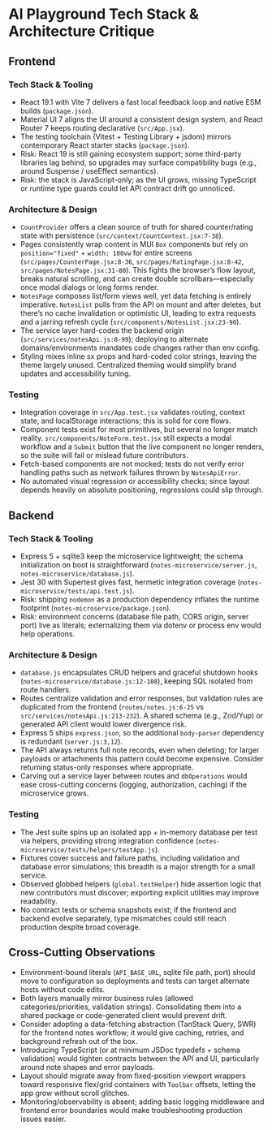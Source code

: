 # AI Playground Tech Stack & Architecture Critique

## Frontend

### Tech Stack & Tooling
- React 19.1 with Vite 7 delivers a fast local feedback loop and native ESM builds (`package.json`).
- Material UI 7 aligns the UI around a consistent design system, and React Router 7 keeps routing declarative (`src/App.jsx`).
- The testing toolchain (Vitest + Testing Library + jsdom) mirrors contemporary React starter stacks (`package.json`).
- Risk: React 19 is still gaining ecosystem support; some third-party libraries lag behind, so upgrades may surface compatibility bugs (e.g., around Suspense / useEffect semantics).
- Risk: the stack is JavaScript-only; as the UI grows, missing TypeScript or runtime type guards could let API contract drift go unnoticed.

### Architecture & Design
- `CountProvider` offers a clean source of truth for shared counter/rating state with persistence (`src/context/CountContext.jsx:7-38`).
- Pages consistently wrap content in MUI `Box` components but rely on `position="fixed"` + `width: 100vw` for entire screens (`src/pages/CounterPage.jsx:8-36`, `src/pages/RatingPage.jsx:8-42`, `src/pages/NotesPage.jsx:31-80`). This fights the browser’s flow layout, breaks natural scrolling, and can create double scrollbars—especially once modal dialogs or long forms render.
- `NotesPage` composes list/form views well, yet data fetching is entirely imperative. `NotesList` pulls from the API on mount and after deletes, but there’s no cache invalidation or optimistic UI, leading to extra requests and a jarring refresh cycle (`src/components/NotesList.jsx:23-90`).
- The service layer hard-codes the backend origin (`src/services/notesApi.js:8-99`); deploying to alternate domains/environments mandates code changes rather than env config.
- Styling mixes inline sx props and hard-coded color strings, leaving the theme largely unused. Centralized theming would simplify brand updates and accessibility tuning.

### Testing
- Integration coverage in `src/App.test.jsx` validates routing, context state, and localStorage interactions; this is solid for core flows.
- Component tests exist for most primitives, but several no longer match reality. `src/components/NoteForm.test.jsx` still expects a modal workflow and a `Submit` button that the live component no longer renders, so the suite will fail or mislead future contributors.
- Fetch-based components are not mocked; tests do not verify error handling paths such as network failures thrown by `NotesApiError`.
- No automated visual regression or accessibility checks; since layout depends heavily on absolute positioning, regressions could slip through.

## Backend

### Tech Stack & Tooling
- Express 5 + sqlite3 keep the microservice lightweight; the schema initialization on boot is straightforward (`notes-microservice/server.js`, `notes-microservice/database.js`).
- Jest 30 with Supertest gives fast, hermetic integration coverage (`notes-microservice/tests/api.test.js`).
- Risk: shipping `nodemon` as a production dependency inflates the runtime footprint (`notes-microservice/package.json`).
- Risk: environment concerns (database file path, CORS origin, server port) live as literals; externalizing them via dotenv or process env would help operations.

### Architecture & Design
- `database.js` encapsulates CRUD helpers and graceful shutdown hooks (`notes-microservice/database.js:12-108`), keeping SQL isolated from route handlers.
- Routes centralize validation and error responses, but validation rules are duplicated from the frontend (`routes/notes.js:6-25` vs `src/services/notesApi.js:213-232`). A shared schema (e.g., Zod/Yup) or generated API client would lower divergence risk.
- Express 5 ships `express.json`, so the additional `body-parser` dependency is redundant (`server.js:3,12`).
- The API always returns full note records, even when deleting; for larger payloads or attachments this pattern could become expensive. Consider returning status-only responses where appropriate.
- Carving out a service layer between routes and `dbOperations` would ease cross-cutting concerns (logging, authorization, caching) if the microservice grows.

### Testing
- The Jest suite spins up an isolated app + in-memory database per test via helpers, providing strong integration confidence (`notes-microservice/tests/helpers/testApp.js`).
- Fixtures cover success and failure paths, including validation and database error simulations; this breadth is a major strength for a small service.
- Observed globbed helpers (`global.testHelper`) hide assertion logic that new contributors must discover; exporting explicit utilities may improve readability.
- No contract tests or schema snapshots exist; if the frontend and backend evolve separately, type mismatches could still reach production despite broad coverage.

## Cross-Cutting Observations
- Environment-bound literals (`API_BASE_URL`, sqlite file path, port) should move to configuration so deployments and tests can target alternate hosts without code edits.
- Both layers manually mirror business rules (allowed categories/priorities, validation strings). Consolidating them into a shared package or code-generated client would prevent drift.
- Consider adopting a data-fetching abstraction (TanStack Query, SWR) for the frontend notes workflow; it would give caching, retries, and background refresh out of the box.
- Introducing TypeScript (or at minimum JSDoc typedefs + schema validation) would tighten contracts between the API and UI, particularly around note shapes and error payloads.
- Layout should migrate away from fixed-position viewport wrappers toward responsive flex/grid containers with `Toolbar` offsets, letting the app grow without scroll glitches.
- Monitoring/observability is absent; adding basic logging middleware and frontend error boundaries would make troubleshooting production issues easier.
